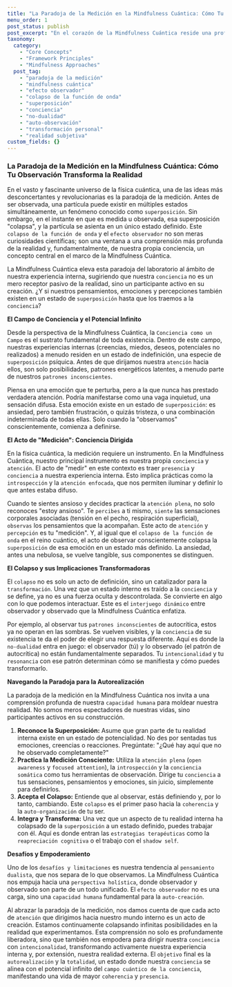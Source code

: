 ```yaml
---
title: "La Paradoja de la Medición en la Mindfulness Cuántica: Cómo Tu Observación Transforma la Realidad"
menu_order: 1
post_status: publish
post_excerpt: "En el corazón de la Mindfulness Cuántica reside una profunda verdad: el acto de observar no es pasivo, sino que moldea activamente la realidad. Este artículo explora la paradoja de la medición, revelando cómo tu conciencia, al igual que en la física cuántica, colapsa infinitas posibilidades en una realidad definida, ofreciendo una poderosa herramienta para la transformación personal y la autorealización."
taxonomy:
  category:
    - "Core Concepts"
    - "Framework Principles"
    - "Mindfulness Approaches"
  post_tag:
    - "paradoja de la medición"
    - "mindfulness cuántica"
    - "efecto observador"
    - "colapso de la función de onda"
    - "superposición"
    - "conciencia"
    - "no-dualidad"
    - "auto-observación"
    - "transformación personal"
    - "realidad subjetiva"
custom_fields: {}
---
```


### La Paradoja de la Medición en la Mindfulness Cuántica: Cómo Tu Observación Transforma la Realidad

En el vasto y fascinante universo de la física cuántica, una de las ideas más desconcertantes y revolucionarias es la paradoja de la medición. Antes de ser observada, una partícula puede existir en múltiples estados simultáneamente, un fenómeno conocido como `superposición`. Sin embargo, en el instante en que es medida u observada, esa superposición "colapsa", y la partícula se asienta en un único estado definido. Este `colapso de la función de onda` y el `efecto observador` no son meras curiosidades científicas; son una ventana a una comprensión más profunda de la realidad y, fundamentalmente, de nuestra propia conciencia, un concepto central en el marco de la Mindfulness Cuántica.

La Mindfulness Cuántica eleva esta paradoja del laboratorio al ámbito de nuestra experiencia interna, sugiriendo que nuestra `conciencia` no es un mero receptor pasivo de la realidad, sino un participante activo en su creación. ¿Y si nuestros pensamientos, emociones y percepciones también existen en un estado de `superposición` hasta que los traemos a la `conciencia`?

**El Campo de Conciencia y el Potencial Infinito**

Desde la perspectiva de la Mindfulness Cuántica, la `Conciencia como un Campo` es el sustrato fundamental de toda existencia. Dentro de este campo, nuestras experiencias internas (creencias, miedos, deseos, potenciales no realizados) a menudo residen en un estado de indefinición, una especie de `superposición` psíquica. Antes de que dirijamos nuestra `atención` hacia ellos, son solo posibilidades, patrones energéticos latentes, a menudo parte de nuestros `patrones inconscientes`.

Piensa en una emoción que te perturba, pero a la que nunca has prestado verdadera atención. Podría manifestarse como una vaga inquietud, una sensación difusa. Esta emoción existe en un estado de `superposición`: es ansiedad, pero también frustración, o quizás tristeza, o una combinación indeterminada de todas ellas. Solo cuando la "observamos" conscientemente, comienza a definirse.

**El Acto de "Medición": Conciencia Dirigida**

En la física cuántica, la medición requiere un instrumento. En la Mindfulness Cuántica, nuestro principal instrumento es nuestra propia `conciencia` y `atención`. El acto de "medir" en este contexto es traer `presencia` y `conciencia` a nuestra experiencia interna. Esto implica prácticas como la `introspección` y la `atención enfocada`, que nos permiten iluminar y definir lo que antes estaba difuso.

Cuando te sientes ansioso y decides practicar la `atención plena`, no solo reconoces "estoy ansioso". Te `percibes` a ti mismo, `siente` las sensaciones corporales asociadas (tensión en el pecho, respiración superficial), `observas` los pensamientos que la acompañan. Este acto de `atención` y `percepción` es tu "medición". Y, al igual que el `colapso de la función de onda` en el reino cuántico, el acto de observar conscientemente colapsa la `superposición` de esa emoción en un estado más definido. La ansiedad, antes una nebulosa, se vuelve tangible, sus componentes se distinguen.

**El Colapso y sus Implicaciones Transformadoras**

El `colapso` no es solo un acto de definición, sino un catalizador para la `transformación`. Una vez que un estado interno es traído a la `conciencia` y se define, ya no es una fuerza oculta y descontrolada. Se convierte en algo con lo que podemos interactuar. Este es el `interjuego dinámico` entre observador y observado que la Mindfulness Cuántica enfatiza.

Por ejemplo, al observar tus `patrones inconscientes` de autocrítica, estos ya no operan en las sombras. Se vuelven visibles, y la `conciencia` de su existencia te da el poder de elegir una respuesta diferente. Aquí es donde la `no-dualidad` entra en juego: el observador (tú) y lo observado (el patrón de autocrítica) no están fundamentalmente separados. Tu `intencionalidad` y tu `resonancia` con ese patrón determinan cómo se manifiesta y cómo puedes transformarlo.

**Navegando la Paradoja para la Autorealización**

La paradoja de la medición en la Mindfulness Cuántica nos invita a una comprensión profunda de nuestra `capacidad humana` para moldear nuestra realidad. No somos meros espectadores de nuestras vidas, sino participantes activos en su construcción.

1.  **Reconoce la Superposición:** Asume que gran parte de tu realidad interna existe en un estado de potencialidad. No des por sentadas tus emociones, creencias o reacciones. Pregúntate: "¿Qué hay aquí que no he observado completamente?"
2.  **Practica la Medición Consciente:** Utiliza la `atención plena` (`open awareness` y `focused attention`), la `introspección` y la `conciencia somática` como tus herramientas de observación. Dirige tu `conciencia` a tus sensaciones, pensamientos y emociones, sin juicio, simplemente para definirlos.
3.  **Acepta el Colapso:** Entiende que al observar, estás definiendo y, por lo tanto, cambiando. Este `colapso` es el primer paso hacia la `coherencia` y la `auto-organización` de tu ser.
4.  **Integra y Transforma:** Una vez que un aspecto de tu realidad interna ha colapsado de la `superposición` a un estado definido, puedes trabajar con él. Aquí es donde entran las `estrategias terapéuticas` como la `reapreciación cognitiva` o el trabajo con el `shadow self`.

**Desafíos y Empoderamiento**

Uno de los `desafíos y limitaciones` es nuestra tendencia al `pensamiento dualista`, que nos separa de lo que observamos. La Mindfulness Cuántica nos empuja hacia una `perspectiva holística`, donde observador y observado son parte de un todo unificado. El `efecto observador` no es una carga, sino una `capacidad humana` fundamental para la `auto-creación`.

Al abrazar la paradoja de la medición, nos damos cuenta de que cada acto de `atención` que dirigimos hacia nuestro mundo interno es un acto de creación. Estamos continuamente colapsando infinitas posibilidades en la realidad que experimentamos. Esta comprensión no solo es profundamente liberadora, sino que también nos empodera para dirigir nuestra `conciencia` con `intencionalidad`, transformando activamente nuestra experiencia interna y, por extensión, nuestra realidad externa. El `objetivo` final es la `autorealización` y la `totalidad`, un estado donde nuestra `conciencia` se alinea con el potencial infinito del `campo cuántico de la conciencia`, manifestando una vida de mayor `coherencia` y `presencia`.